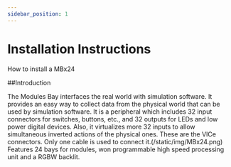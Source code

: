 ```yaml
---
sidebar_position: 1
---
```


# Installation Instructions

How to install a MBx24

##Introduction

The Modules Bay  interfaces the real world with simulation software. It provides an easy way to collect data from the physical world that can be used by simulation software.
It is a peripheral which includes 32 input connectors for switches, buttons, etc., and 32 outputs for LEDs and low power digital devices. Also, it virtualizes more 32 inputs to allow simultaneous inverted actions of the physical ones. These are the VICe connectors.
Only one cable is used to connect it.(/static/img/MBx24.png)
Features 24 bays for modules, won programmable high speed processing unit and a RGBW backlit.

